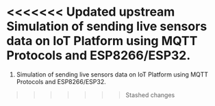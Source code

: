 <<<<<<< Updated upstream
Simulation of sending live sensors data on IoT Platform using MQTT Protocols and ESP8266/ESP32.
=======
1. Simulation of sending live sensors data on IoT Platform using MQTT Protocols and ESP8266/ESP32.
>>>>>>> Stashed changes
